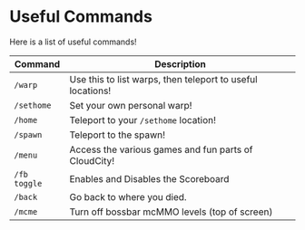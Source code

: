 # Useful Commands

Here is a list of useful commands!

Command | Description
-------|------
`/warp` | Use this to list warps, then teleport to useful locations!
`/sethome` | Set your own personal warp!
`/home` | Teleport to your `/sethome` location!
`/spawn` | Teleport to the spawn!
`/menu` | Access the various games and fun parts of CloudCity!
`/fb toggle` | Enables and Disables the Scoreboard
`/back` | Go back to where you died.
`/mcme` | Turn off bossbar mcMMO levels (top of screen)
